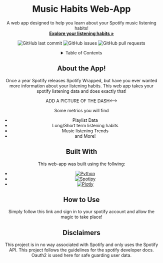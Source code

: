 <br />
<div align="center">
  <!-- <a href="https://github.com/othneildrew/Best-README-Template"> -->
    <!-- <img src="images/logo.png" alt="Logo" width="80" height="80"> -->
  <!-- </a> -->

  <h1 align="center">Music Habits Web-App</h1>

  <p align="center">
    A web app designed to help you learn about your Spotify music listening habits!
    <br />
    <a href="https://mymusicmetrics.streamlit.app/"><strong>Explore your listening habits »</strong></a>
    </p>

![GitHub last commit](https://img.shields.io/github/last-commit/zachmort/spotify_project)
![GitHub issues](https://img.shields.io/github/issues-raw/zachmort/spotify_project)
![GitHub pull requests](https://img.shields.io/github/issues-pr/zachmort/spotify_project)

<details>
  <summary>Table of Contents</summary>
  <ol>
    <li>
      <a href="#about-the-app">About The Project</a>
      <ul>
        <li><a href="#built-with">Built With</a></li>
      </ul>
    </li>
    <li>
      <a href="#how-to-use">How to Use</a>
    </li>
    <li><a href="#disclaimers">Disclaimers</a></li>
  </ol>
</details>


## About the App!

Once a year Spotify releases Spotify Wrapped, but have you ever wanted more information about your listening habits. This web app takes your spotify listening data and does exactly that!

<!--> ADD A PICTURE OF THE DASH<-->
Some metrics you will find
- Playlist Data
- Long/Short term listening habits
- Music listening Trends
- and More!

## Built With
This web-app was built using the follwing:

* [![Python][Python]][Python-url]
* [![Spotipy][Spotipy]][Spotipy-url]
* [![Plotly][Plotly]][Plotly-url]

## How to Use
 Simply follow this link and sign in to your spotify account and allow the magic to take place!

## Disclaimers
 This project is in no way associated with Spotify and only uses the Spotify API.
 This project follows the guidelines for the spotify developer docs.
 Oauth2 is used here for safe guarding user data.


<!-- Markdown Links -->
[Python]: https://img.shields.io/badge/Python-0769AD?style=for-the-badge&logo=Python&logoColor=white
[Python-url]: https://www.python.org/
[Spotipy]: https://img.shields.io/badge/Spotipy-0769AD?style=for-the-badge&logo=Spotipy&logoColor=white
[Spotipy-url]: https://spotipy.readthedocs.io/en/2.22.1/
[Streamlit]: https://img.shields.io/badge/Streamlit-0769AD?style=for-the-badge&logo=Streamlit&logoColor=white
[Streamlit-url]: https://streamlit.io/
[Plotly]: https://img.shields.io/badge/-Plotly-black.svg?style=for-the-badge&logo=Plotly&colorB=555
[Plotly-url]: https://plotly.com/